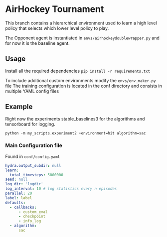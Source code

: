 # AirHockey Tournament
This branch contains a hierarchical environment used to learn a high level policy that selects which lower level policy to play.

The Opponent agent is instantiated in `envs/airhockeydoublewrapper.py` and for now it is the baseline agent.

## Usage
Install all the required dependencies
`pip install -r requirements.txt`

To include additional custom environments modify the `envs/env_maker.py` file
The training configuration is located in the conf directory and consists in multiple YAML config files


## Example
Right now the experiments stable_baselines3 for the algorithms and tensorboard for logging.
```shell
python -m my_scripts.experiment2 +environment=hit algorithm=sac
```

### Main Configuration file

Found in `conf/config.yaml`

```yaml 
hydra.output_subdir: null
learn:
  total_timesteps: 5000000
seed: null
log_dir: 'logdir'
log_interval: 10 # log statistics every n episodes
parallel: 20
label: label
defaults:
  - callbacks:
      - custom_eval
      - checkpoint
      - info_log
  - algorithm:
      sac
```
